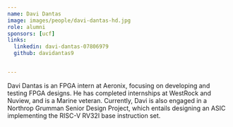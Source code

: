 ```yaml
---
name: Davi Dantas
image: images/people/davi-dantas-hd.jpg
role: alumni
sponsors: [ucf]
links:
  linkedin: davi-dantas-07806979
  github: davidantas9


---
```


Davi Dantas is an FPGA intern at Aeronix, focusing on developing and testing FPGA designs. He has completed internships at WestRock and Nuview, and is a Marine veteran. Currently, Davi is also engaged in a Northrop Grumman Senior Design Project, which entails designing an ASIC implementing the RISC-V RV32I base instruction set.
